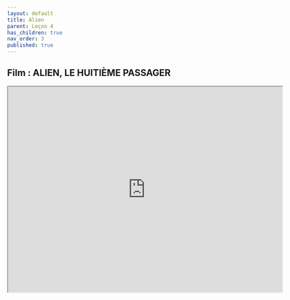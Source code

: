 ```yaml
---
layout: default
title: Alien
parent: Leçon 4
has_children: true
nav_order: 3
published: true
---
```

## Film : ALIEN, LE HUITIÈME PASSAGER

<iframe src="https://drive.google.com/file/d/1sBY8-i2iHBWYs1YiZNp7e5jIMcyRGWyT/preview" width="640" height="480" allow="autoplay"></iframe>











